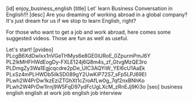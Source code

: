 [id]
enjoy_business_english
[title]
Let' learn Business Conversation in English!!!
[desc]
Are you dreaming of working abroad in a global company?
It's just dream for us if we stop to learn English, right?

For those who want to get a job and work abroad, here comes some suggested videos.
Those are fun as well as useful. 

Let's start!
[pvideo]
PLcgB6XdDwIxx1nVGeTHMys6e8GE0iURoE_0ZpurmPmJ6Y
PL2IkMHFHWdEogDy-FXLE124j6Q8m4s_zf_GtvgMzQE3ro
PLDmgZy3Wa1Egjcqcdre2pDe_UIC3AQYiW_YEl6cU1AaEk
PLxSz4mPLHWDb5ilkSD089gY2UwKiP72S7_sFp5LPJ69EI
PLwh2W4PrDw1kzEziZTGhXt1cZroAfLw0g_7qf2nxBNhKo
PLwh2W4PrDw1lrnj9W5FqD97ydFcUgLXcM_zRnEJj9Ki3o
[seo]
business english
english at work
job english
job interview